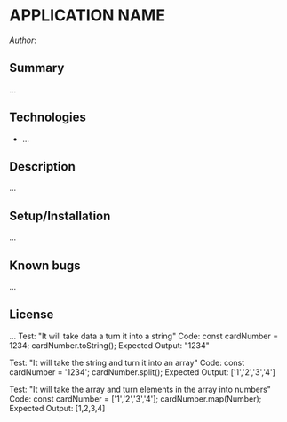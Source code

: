 # APPLICATION NAME

_Author_:

## Summary

...

## Technologies

- ...

## Description

...

## Setup/Installation

...

## Known bugs

...

## License

...
Test: "It will take data a turn it into a string"
Code: const cardNumber = 1234; cardNumber.toString();
Expected Output: "1234"

Test: "It will take the string and turn it into an array"
Code: const cardNumber = '1234'; cardNumber.split();
Expected Output: ['1','2','3','4']

Test: "It will take the array and turn elements in the array into numbers"
Code: const cardNumber = ['1','2','3','4']; cardNumber.map(Number);
Expected Output: [1,2,3,4]
